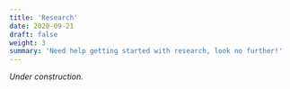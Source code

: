 ```yaml
---
title: 'Research'
date: 2020-09-21
draft: false
weight: 3
summary: 'Need help getting started with research, look no further!'
---
```



*Under construction.*
